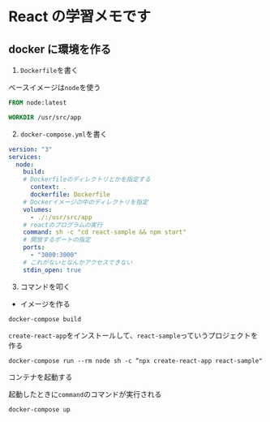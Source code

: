 # React の学習メモです

## docker に環境を作る

1. `Dockerfile`を書く

ベースイメージは`node`を使う

```Dockerfile
FROM node:latest

WORKDIR /usr/src/app
```

2. `docker-compose.yml`を書く

```a.yml
version: "3"
services:
  node:
    build:
    # Dockerfileのディレクトリとかを指定する
      context: .
      dockerfile: Dockerfile
    # Dockerイメージの中のディレクトリを指定
    volumes:
      - ./:/usr/src/app
    # reactのプログラムの実行
    command: sh -c "cd react-sample && npm start"
    # 開放するポートの指定
    ports:
      - "3000:3000"
    # これがないとなんかアクセスできない
    stdin_open: true
```

3. コマンドを叩く

- イメージを作る

```
docker-compose build
```

`create-react-app`をインストールして、`react-sample`っていうプロジェクトを作る

```
docker-compose run --rm node sh -c “npx create-react-app react-sample"
```

コンテナを起動する

起動したときに`command`のコマンドが実行される

```
docker-compose up
```

